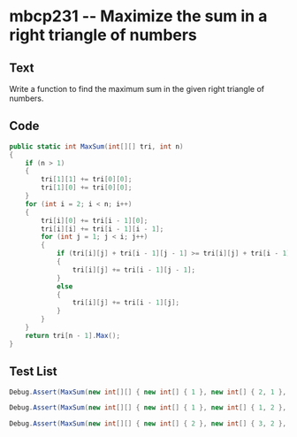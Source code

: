 # mbcp231 -- Maximize the sum in a right triangle of numbers

## Text

Write a function to find the maximum sum in the given right triangle of numbers.

## Code

```csharp
public static int MaxSum(int[][] tri, int n) 
{
    if (n > 1) 
    {
        tri[1][1] += tri[0][0];
        tri[1][0] += tri[0][0];
    }
    for (int i = 2; i < n; i++) 
    {
        tri[i][0] += tri[i - 1][0];
        tri[i][i] += tri[i - 1][i - 1];
        for (int j = 1; j < i; j++) 
        {
            if (tri[i][j] + tri[i - 1][j - 1] >= tri[i][j] + tri[i - 1][j]) 
            {
                tri[i][j] += tri[i - 1][j - 1];
            } 
            else 
            {
                tri[i][j] += tri[i - 1][j];
            }
        }
    }
    return tri[n - 1].Max();
}
```

## Test List

```csharp
Debug.Assert(MaxSum(new int[][] { new int[] { 1 }, new int[] { 2, 1 }, new int[] { 3, 3, 2 } }, 3) == 6);
```

```csharp
Debug.Assert(MaxSum(new int[][] { new int[] { 1 }, new int[] { 1, 2 }, new int[] { 4, 1, 12 } }, 3) == 15);
```

```csharp
Debug.Assert(MaxSum(new int[][] { new int[] { 2 }, new int[] { 3, 2 }, new int[] { 13, 23, 12 } }, 3) == 28);
```
